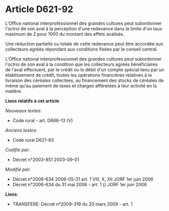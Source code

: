 # Article D621-92

L'Office national interprofessionnel des grandes cultures peut subordonner l'octroi de son aval à la perception d'une
redevance dans la limite d'un taux maximum de 2 pour 1000 du montant des effets avalisés.

Une réduction partielle ou totale de cette redevance peut être accordée aux collecteurs agréés répondant aux conditions
fixées par le conseil central.

L'Office national interprofessionnel des grandes cultures peut subordonner l'octroi de son aval à la condition que les
collecteurs agréés bénéficiaires de l'aval effectuent, par le crédit ou le débit d'un compte spécial tenu par un
établissement de crédit, toutes les opérations financières relatives à la livraison des céréales collectées, au financement
des stocks de céréales de même qu'au paiement de taxes et charges afférentes à leur activité en la matière.

**Liens relatifs à cet article**

_Nouveaux textes_:

  - Code rural - art. D666-13 (V)

_Anciens textes_:

  - Code rural D621-93

_Codifié par_:

  - Décret n°2003-851 2003-09-01

_Modifié par_:

  - Décret n°2006-634 2006-05-31 art. 1 VIII, X, XII JORF 1er juin 2006
  - Décret n°2006-634 du 31 mai 2006 - art. 1 () JORF 1er juin 2006

**Liens**:

  - TRANSFERE: Décret n°2009-319 du 20 mars 2009 - art. 1

